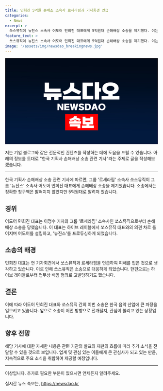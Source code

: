 ```yaml
---
title: 민희진 5억원 손배소 소속사 르세라핌과 기자회견 언급
categories:
  - News
excerpt: >
  쏘스뮤직이 뉴진스 소속사 어도어 민희진 대표에게 5억원대 손해배상 소송을 제기했다. 이는 민 대표가 자신들에게 피해를 끼쳤다고 판단한 것으로, 민 대표는 방 의장과의 의견 차로 하이브 레이블과 소속사 틀어졌다. 민 대표는 쏘스뮤직과 르세라핌 멤버들에 대해 여러 번 언급하며 논란을 빚었고, 최근에는 업무상 배임 혐의로 조사를 받기도 했다.
feature_text: >
  쏘스뮤직이 뉴진스 소속사 어도어 민희진 대표에게 5억원대 손해배상 소송을 제기했다. 이는 민 대표가 자신들에게 피해를 끼쳤다고 판단한 것으로, 민 대표는 방 의장과의 의견 차로 하이브 레이블과 소속사 틀어졌다. 민 대표는 쏘스뮤직과 르세라핌 멤버들에 대해 여러 번 언급하며 논란을 빚었고, 최근에는 업무상 배임 혐의로 조사를 받기도 했다.
image: '/assets/img/newsdao_breakingnews.jpg'
---
```


<p><img src="/assets/img/newsdao_breakingnews.jpg" alt="bookingtag 속보" /></p>

<p>저는 기업 블로그와 같은 전문적인 컨텐츠를 작성하는 데에 도움을 드릴 수 있습니다. 아래의 정보를 토대로 "한국 기획사 손해배상 소송 관련 기사"라는 주제로 글을 작성해보겠습니다.</p>

<hr />

<p data-ke-size="size16">한국 기획사 손해배상 소송 관련 기사에 따르면, 그룹 '르세라핌' 소속사 쏘스뮤직이 그룹 '뉴진스' 소속사 어도어 민희진 대표에게 손해배상 소송을 제기했습니다. 소송에서는 정확한 청구액은 밝혀지지 않았지만 5억원대로 알려져 있습니다.</p>

<h2 data-ke-size="size26">경위</h2>

<p data-ke-size="size16">어도어 민희진 대표는 이명수 기자의 그룹 '르세라핌' 소속사인 쏘스뮤직으로부터 손해배상 소송을 당했습니다. 이 대표는 하이브 레이블에서 쏘스뮤직 대표와의 의견 차로 틀어지며 어도어를 설립하고, '뉴진스'를 프로듀싱하게 되었습니다.</p>

<h2 data-ke-size="size26">소송의 배경</h2>

<p data-ke-size="size16">민희진 대표는 연 기자회견에서 쏘스뮤직과 르세라핌을 언급하여 피해를 입은 것으로 생각하고 있습니다. 이로 인해 쏘스뮤직은 소송으로 대응하게 되었습니다. 한편으로는 하이브 레이블로부터 업무상 배임 혐의로 고발당하기도 했습니다.</p>

<h2 data-ke-size="size26">결론</h2>

<p data-ke-size="size16">이에 따라 어도어 민희진 대표와 쏘스뮤직 간의 이번 소송은 한국 음악 산업에 큰 파장을 일으키고 있습니다. 앞으로 소송이 어떤 방향으로 전개될지, 관심이 쏠리고 있는 상황입니다.</p>

<h2 data-ke-size="size26">향후 전망</h2>

<p data-ke-size="size16">해당 기사에 대한 자세한 내용은 관련 기관의 발표와 재판의 흐름에 따라 추가 소식을 전달할 수 있을 것으로 보입니다. 업계 및 관심 있는 이들에게 큰 관심사가 되고 있는 만큼, 지속적으로 주요 소식을 취합하여 제공할 예정입니다.</p>

<hr />

<p>이상입니다. 추가로 필요한 부분이 있으시면 언제든지 알려주세요.</p>
실시간 뉴스 속보는, <a href="https://newsdao.kr" rel="dofollow">https://newsdao.kr</a>


